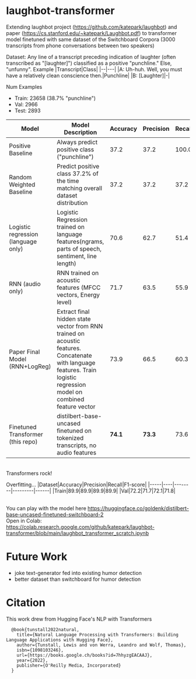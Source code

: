 # laughbot-transformer
Extending laughbot project (https://github.com/katepark/laughbot) and paper (https://cs.stanford.edu/~katepark/Laughbot.pdf) to transformer model finetuned with same dataset of the Switchboard Corpora (3000 transcripts from phone conversations between two speakers)

Dataset: Any line of a transcript preceding indication of laughter (often transcribed as "[laughter]") classified as a positive "punchline." Else, "unfunny". Example
|Transcript|Class|
|--|---|
|A:  Uh-huh. Well, you must have a relatively clean conscience then.|Punchline|
|B: [Laughter]|-|

Num Examples
* Train: 23658 (38.7% "punchline")
* Val: 2966
* Test: 2893

|Model|Model Description|Accuracy|Precision|Recall|F1-score|
|-----|----|--------|---------|------|--------|
|Positive Baseline|Always predict positive class ("punchline")|37.2|37.2|100.0|54.2|
|Random Weighted Baseline|Predict positive class 37.2% of the time matching overall dataset distribution|37.2|37.2|37.2|37.2|
|Logistic regression (language only)|Logistic Regression trained on language features(ngrams, parts of speech, sentiment, line length)|70.6|62.7|51.4|56.5|
|RNN (audio only)|RNN trained on acoustic features (MFCC vectors, Energy level)|71.7|63.5|55.9|59.4|
|Paper Final Model (RNN+LogReg)|Extract final hidden state vector from RNN trained on acoustic features. Concatenate with language features. Train logistic regression model on combined feature vector|73.9|66.5|60.3|63.2|
|Finetuned Transformer (this repo)|distilbert-base-uncased finetuned on tokenized transcripts, no audio features|**74.1**|**73.3**|73.6|**73.7**|

<br>Transformers rock!

Overfitting...
|Dataset|Accuracy|Precision|Recall|F1-score|
|-----|----|--------|---------|------|
|Train|89.9|89.9|89.9|89.9|
|Val|72.2|71.7|72.1|71.8|

<br>You can play with the model here https://huggingface.co/goldenk/distilbert-base-uncased-finetuned-switchboard-2
<br>Open in Colab: https://colab.research.google.com/github/katepark/laughbot-transformer/blob/main/laughbot_transformer_scratch.ipynb

# Future Work
* joke text-generator fed into existing humor detection
* better dataset than switchboard for humor detection

# Citation
This work drew from Hugging Face's NLP with Transformers
```
  @book{tunstall2022natural,
    title={Natural Language Processing with Transformers: Building Language Applications with Hugging Face},
    author={Tunstall, Lewis and von Werra, Leandro and Wolf, Thomas},
    isbn={1098103246},
    url={https://books.google.ch/books?id=7hhyzgEACAAJ},
    year={2022},
    publisher={O'Reilly Media, Incorporated}
  }
```
